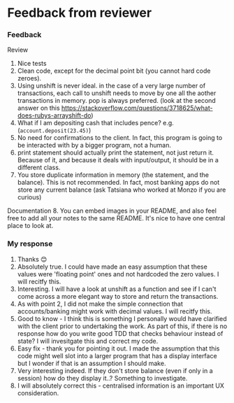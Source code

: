 # Feedback from reviewer

### Feedback

Review
1. Nice tests
2. Clean code, except for the decimal point bit (you cannot hard code zeroes).
3. Using unshift is never ideal. in the case of a very large number of transactions, each call to unshift needs to move by one all the aother transactions in memory. pop is always preferred. (look at the second answer on this https://stackoverflow.com/questions/3718625/what-does-rubys-arrayshift-do)
4. What if I am depositing cash that includes pence? e.g. (`account.deposit(23.45)`)
5. No need for confirmations to the client. In fact, this program is going to be interacted with by a bigger program, not a human.
6. print statement should actually print the statement, not just return it. Because of it, and because it deals with input/output, it should be in a different class.
7. You store duplicate information in memory (the statement, and the balance). This is not recommended. In fact, most banking apps do not store any current balance (ask Tatsiana who worked at Monzo if you are curious)

Documentation
8. You can embed images in your README, and also feel free to add all your notes to the same README. It's nice to have one central place to look at.

### My response

1. Thanks 😊
2. Absolutely true. I could have made an easy assumption that these values were 'floating point' ones and not hardcoded the zero values. I will recitfy this.
3. Interesting. I will have a look at unshift as a function and see if I can't come across a more elegant way to store and return the transactions.
4. As with point 2, I did not make the simple connection that accounts/banking might work with decimal values. I will recitfy this.
5. Good to know - I think this is something I personally would have clarified with the client prior to undertaking the work. As part of this, if there is no response how do you write good TDD that checks behaviour instead of state? I will invesitgate this and correct my code.
6. Easy fix - thank you for pointing it out. I made the assumption that this code might well slot into a larger program that has a display interface but I wonder if that is an assumption I should make.
7. Very interesting indeed. If they don't store balance (even if only in a session) how do they display it..? Something to investigate.
8. I will absolutely correct this - centralised information is an important UX consideration.

